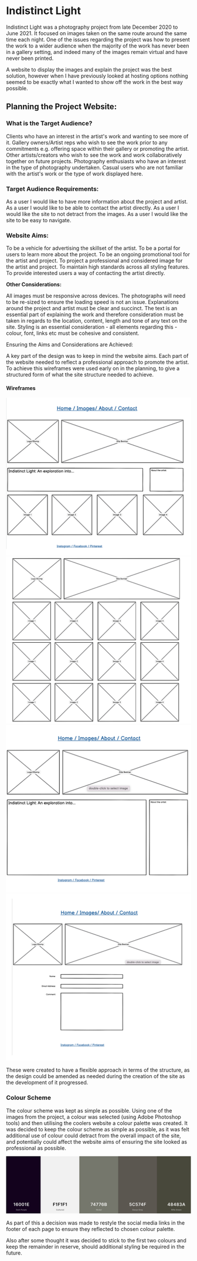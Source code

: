 # **Indistinct Light**

Indistinct Light was a photography project from late December 2020 to June 2021. It focused on images taken on the same route around the same time each night. One of the issues regarding the project was how to present the work to a wider audience when the majority of the work has never been in a gallery setting, and indeed many of the images remain virtual and have never been printed.

A website to display the images and explain the project was the best solution, however when I have previously looked at hosting options nothing seemed to be exactly what I wanted to show off the work in the best way possible.


## **Planning the Project Website:**

### What is the Target Audience?

Clients who have an interest in the artist's work and wanting to see more of it.
Gallery owners/Artist reps who wish to see the work prior to any commitments e.g. offering space within their gallery or promoting the artist.
Other artists/creators who wish to see the work and work collaboratively together on future projects. 
Photography enthusiasts who have an interest in the type of photography undertaken.
Casual users who are not familiar with the artist's work or the type of work displayed here.

### Target Audience Requirements:

As a user I would like to have more information about the project and artist.
As a user I would like to be able to contact the artist directly.
As a user I would like the site to not detract from the images.
As a user I would like the site to be easy to navigate.


### Website Aims:

To be a vehicle for advertising the skillset of the artist.
To be a portal for users to learn more about the project.
To be an ongoing promotional tool for the artist and project.
To project a professional and considered image for the artist and project.
To maintain high standards across all styling features.
To provide interested users a way of contacting the artist directly.

**Other Considerations:**

All images must be responsive across devices. The photographs will need to be re-sized to ensure the loading speed is not an issue.
Explanations around the project and artist must be clear and succinct. The text is an essential part of explaining the work and therefore consideration must be taken in regards to the location, content, length and tone of any text on the site.
Styling is an essential consideration - all elements regarding this - colour, font, links etc must be cohesive and consistent. 

Ensuring the Aims and Considerations are Achieved:

A key part of the design was to keep in mind the website aims. Each part of the website needed to reflect a professional approach to promote the artist. To achieve this wireframes were used early on in the planning, to give a structured form of what the site structure needed to achieve. 

#### Wireframes

![index wireframe](/assets/images/index-wireframe.png)
![gallery wireframe](assets/images/gallery-wireframe.png)
![about wireframe](assets/images/about-wireframe.png)
![contact wireframe](assets/images/contact-wireframe.png)

These were created to have a flexible approach in terms of the structure, as the design could be amended as needed during the creation of the site as the development of it progressed. 

### Colour Scheme

The colour scheme was kept as simple as possible. Using one of the images from the project, a colour was selected (using Adobe Photoshop tools) and then utilising the coolers website a colour palette was created. It was decided to keep the colour scheme as simple as possible, as it was felt additional use of colour could detract from the overall impact of the site, and potentially could affect the website aims of ensuring the site looked as professional as possible. 

![colour scheme](/assets/images/color-scheme.png)


As part of this a decision was made to restyle the social media links in the footer of each page to ensure they reflected to chosen colour palette.

Also after some thought it was decided to stick to the first two colours and keep the remainder in reserve, should additional styling be required in the future. 

